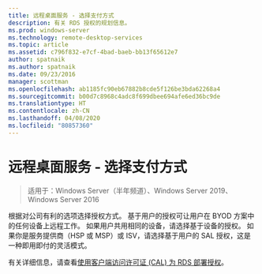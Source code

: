 ```yaml
---
title: 远程桌面服务 - 选择支付方式
description: 有关 RDS 授权的规划信息。
ms.prod: windows-server
ms.technology: remote-desktop-services
ms.topic: article
ms.assetid: c796f832-e7cf-4bad-baeb-bb13f65612e7
author: spatnaik
ms.author: spatnaik
ms.date: 09/23/2016
manager: scottman
ms.openlocfilehash: ab1185fc90eb67882b8cde5f126be3bda62268a4
ms.sourcegitcommit: b00d7c8968c4adc8f699dbee694afe6ed36bc9de
ms.translationtype: HT
ms.contentlocale: zh-CN
ms.lasthandoff: 04/08/2020
ms.locfileid: "80857360"
---
```

# <a name="remote-desktop-services---choose-how-you-pay"></a>远程桌面服务 - 选择支付方式

>适用于：Windows Server（半年频道）、Windows Server 2019、Windows Server 2016

根据对公司有利的选项选择授权方式。 基于用户的授权可让用户在 BYOD 方案中的任何设备上远程工作。 如果用户共用相同的设备，请选择基于设备的授权。 如果你是服务提供商（HSP 或 MSP）或 ISV，请选择基于用户的 SAL 授权，这是一种即用即付的灵活模式。

有关详细信息，请查看[使用客户端访问许可证 (CAL) 为 RDS 部署授权](rds-client-access-license.md)。
